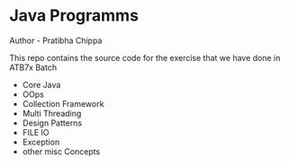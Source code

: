 # Java Programms

Author - Pratibha Chippa

This repo contains the source code for the exercise that 
we have done in ATB7x Batch

- Core Java
- OOps
- Collection Framework
- Multi Threading
- Design Patterns
- FILE IO
- Exception
- other misc Concepts